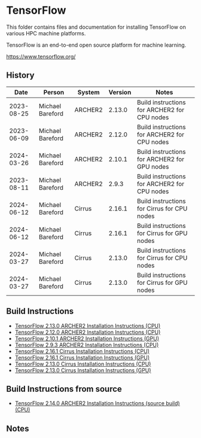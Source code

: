 TensorFlow
==========

This folder contains files and documentation for installing TensorFlow on various HPC machine platforms.

TensorFlow is an end-to-end open source platform for machine learning.

https://www.tensorflow.org/

History
-------

Date | Person | System | Version | Notes
---- | -------|--------|---------|------
2023-08-25 | Michael Bareford | ARCHER2 | 2.13.0 | Build instructions for ARCHER2 for CPU nodes
2023-06-09 | Michael Bareford | ARCHER2 | 2.12.0 | Build instructions for ARCHER2 for CPU nodes
2024-03-26 | Michael Bareford | ARCHER2 | 2.10.1 | Build instructions for ARCHER2 for GPU nodes
2023-08-11 | Michael Bareford | ARCHER2 | 2.9.3 | Build instructions for ARCHER2 for CPU nodes
2024-06-12 | Michael Bareford | Cirrus | 2.16.1 | Build instructions for Cirrus for CPU nodes
2024-06-12 | Michael Bareford | Cirrus | 2.16.1 | Build instructions for Cirrus for GPU nodes
2024-03-27 | Michael Bareford | Cirrus | 2.13.0 | Build instructions for Cirrus for CPU nodes
2024-03-27 | Michael Bareford | Cirrus | 2.13.0 | Build instructions for Cirrus for GPU nodes

Build Instructions
------------------

* [TensorFlow 2.13.0 ARCHER2 Installation Instructions (CPU)](build_tensorflow_2.13.0_archer2_cpu.md)
* [TensorFlow 2.12.0 ARCHER2 Installation Instructions (CPU)](build_tensorflow_2.12.0_archer2_cpu.md)
* [TensorFlow 2.10.1 ARCHER2 Installation Instructions (GPU)](build_tensorflow_2.10.1_archer2_gpu.md)
* [TensorFlow 2.9.3 ARCHER2 Installation Instructions (CPU)](build_tensorflow_2.9.3_archer2_cpu.md)
* [TensorFlow 2.16.1 Cirrus Installation Instructions (CPU)](build_tensorflow_2.16.1_cirrus_cpu.md)
* [TensorFlow 2.16.1 Cirrus Installation Instructions (GPU)](build_tensorflow_2.16.1_cirrus_gpu.md)
* [TensorFlow 2.13.0 Cirrus Installation Instructions (CPU)](build_tensorflow_2.13.0_cirrus_cpu.md)
* [TensorFlow 2.13.0 Cirrus Installation Instructions (GPU)](build_tensorflow_2.13.0_cirrus_gpu.md)

Build Instructions from source
------------------------------

* [TensorFlow 2.14.0 ARCHER2 Installation Instructions (source build) (CPU)](build_tensorflow_2.14.0_from_source_archer2_cpu.md)

Notes
-----

